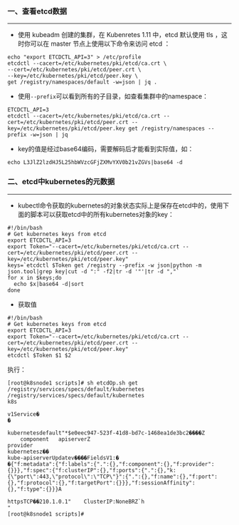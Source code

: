 ### 一、查看etcd数据

***

* 使用 kubeadm 创建的集群，在 Kubenretes 1.11 中，etcd 默认使用 tls ，这时你可以在 master 节点上使用以下命令来访问 etcd ：

```shell
echo "export ETCDCTL_API=3" > /etc/profile 
etcdctl --cacert=/etc/kubernetes/pki/etcd/ca.crt \
--cert=/etc/kubernetes/pki/etcd/peer.crt \
--key=/etc/kubernetes/pki/etcd/peer.key \
get /registry/namespaces/default -w=json | jq .
```

* 使用`--prefix`可以看到所有的子目录，如查看集群中的namespace：

```shell
ETCDCTL_API=3 
etcdctl --cacert=/etc/kubernetes/pki/etcd/ca.crt --cert=/etc/kubernetes/pki/etcd/peer.crt --key=/etc/kubernetes/pki/etcd/peer.key get /registry/namespaces --prefix -w=json | jq
```

* key的值是经过base64编码，需要解码后才能看到实际值，如：

```shell
echo L3JlZ2lzdHJ5L25hbWVzcGFjZXMvYXV0b21vZGVs|base64 -d
```

### 二、etcd中kubernetes的元数据

***

* kubectl命令获取的kubernetes的对象状态实际上是保存在etcd中的，使用下面的脚本可以获取etcd中的所有kubernetes对象的key：

```shell
#!/bin/bash
# Get kubernetes keys from etcd
export ETCDCTL_API=3
export Token="--cacert=/etc/kubernetes/pki/etcd/ca.crt --cert=/etc/kubernetes/pki/etcd/peer.crt --key=/etc/kubernetes/pki/etcd/peer.key"
keys=`etcdctl $Token get /registry --prefix -w json|python -m json.tool|grep key|cut -d ":" -f2|tr -d '"'|tr -d ","`
for x in $keys;do
  echo $x|base64 -d|sort
done
```

* 获取值

```shell
#!/bin/bash
# Get kubernetes keys from etcd
export ETCDCTL_API=3
export Token="--cacert=/etc/kubernetes/pki/etcd/ca.crt --cert=/etc/kubernetes/pki/etcd/peer.crt --key=/etc/kubernetes/pki/etcd/peer.key"
etcdctl $Token $1 $2
```

执行：

```
[root@k8snode1 scripts]# sh etcdOp.sh get /registry/services/specs/default/kubernetes
/registry/services/specs/default/kubernetes
k8s

v1Service�
�

kubernetesdefault"*$e0eec947-523f-41d8-bd7c-1468ea1de3bc2����Z
	component	apiserverZ
provider
kubernetesz��
kube-apiserverUpdatev����FieldsV1:�
�{"f:metadata":{"f:labels":{".":{},"f:component":{},"f:provider":{}}},"f:spec":{"f:clusterIP":{},"f:ports":{".":{},"k:{\"port\":443,\"protocol\":\"TCP\"}":{".":{},"f:name":{},"f:port":{},"f:protocol":{},"f:targetPort":{}}},"f:sessionAffinity":{},"f:type":{}}}A

httpsTCP��210.1.0.1"	ClusterIP:NoneBRZ`h
"
[root@k8snode1 scripts]#
```

